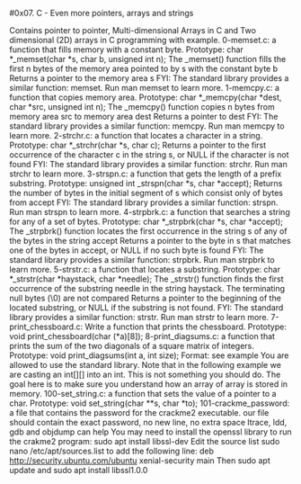 #0x07. C - Even more pointers, arrays and strings

Contains pointer to pointer, Multi-dimensional Arrays in C and Two dimensional (2D) arrays in C programming with example.
0-memset.c: a function that fills memory with a constant byte. Prototype: char *_memset(char *s, char b, unsigned int n); The _memset() function fills the first n bytes of the memory area pointed to by s with the constant byte b Returns a pointer to the memory area s FYI: The standard library provides a similar function: memset. Run man memset to learn more.
1-memcpy.c: a function that copies memory area. Prototype: char *_memcpy(char *dest, char *src, unsigned int n); The _memcpy() function copies n bytes from memory area src to memory area dest Returns a pointer to dest FYI: The standard library provides a similar function: memcpy. Run man memcpy to learn more.
2-strchr.c: a function that locates a character in a string. Prototype: char *_strchr(char *s, char c); Returns a pointer to the first occurrence of the character c in the string s, or NULL if the character is not found FYI: The standard library provides a similar function: strchr. Run man strchr to learn more.
3-strspn.c: a function that gets the length of a prefix substring. Prototype: unsigned int _strspn(char *s, char *accept); Returns the number of bytes in the initial segment of s which consist only of bytes from accept FYI: The standard library provides a similar function: strspn. Run man strspn to learn more.
4-strpbrk.c: a function that searches a string for any of a set of bytes. Prototype: char *_strpbrk(char *s, char *accept); The _strpbrk() function locates the first occurrence in the string s of any of the bytes in the string accept Returns a pointer to the byte in s that matches one of the bytes in accept, or NULL if no such byte is found FYI: The standard library provides a similar function: strpbrk. Run man strpbrk to learn more.
5-strstr.c: a function that locates a substring. Prototype: char *_strstr(char *haystack, char *needle); The _strstr() function finds the first occurrence of the substring needle in the string haystack. The terminating null bytes (\0) are not compared Returns a pointer to the beginning of the located substring, or NULL if the substring is not found. FYI: The standard library provides a similar function: strstr. Run man strstr to learn more.
7-print_chessboard.c: Write a function that prints the chessboard. Prototype: void print_chessboard(char (*a)[8]);
8-print_diagsums.c: a function that prints the sum of the two diagonals of a square matrix of integers. Prototype: void print_diagsums(int a, int size); Format: see example You are allowed to use the standard library. Note that in the following example we are casting an int[][] into an int. This is not something you should do. The goal here is to make sure you understand how an array of array is stored in memory.
100-set_string.c: a function that sets the value of a pointer to a char. Prototype: void set_string(char **s, char *to); 101-crackme_password: a file that contains the password for the crackme2 executable. our file should contain the exact password, no new line, no extra space ltrace, ldd, gdb and objdump can help You may need to install the openssl library to run the crakme2 program: sudo apt install libssl-dev Edit the source list sudo nano /etc/apt/sources.list to add the following line: deb http://security.ubuntu.com/ubuntu xenial-security main Then sudo apt update and sudo apt install libssl1.0.0